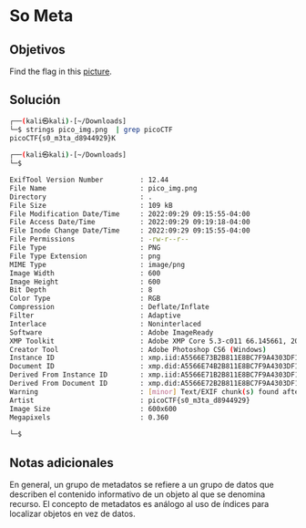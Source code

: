 # So Meta

## Objetivos
Find the flag in this [picture](https://jupiter.challenges.picoctf.org/static/916b07b4c87062c165ace1d3d31ef655/pico_img.png).


## Solución 
```bash
┌──(kali㉿kali)-[~/Downloads]
└─$ strings pico_img.png  | grep picoCTF 
picoCTF{s0_m3ta_d8944929}K
                                                                                                                 
┌──(kali㉿kali)-[~/Downloads]
└─$ 

```

```bash
ExifTool Version Number         : 12.44
File Name                       : pico_img.png
Directory                       : .
File Size                       : 109 kB
File Modification Date/Time     : 2022:09:29 09:15:55-04:00
File Access Date/Time           : 2022:09:29 09:19:18-04:00
File Inode Change Date/Time     : 2022:09:29 09:15:55-04:00
File Permissions                : -rw-r--r--
File Type                       : PNG
File Type Extension             : png
MIME Type                       : image/png
Image Width                     : 600
Image Height                    : 600
Bit Depth                       : 8
Color Type                      : RGB
Compression                     : Deflate/Inflate
Filter                          : Adaptive
Interlace                       : Noninterlaced
Software                        : Adobe ImageReady
XMP Toolkit                     : Adobe XMP Core 5.3-c011 66.145661, 2012/02/06-14:56:27
Creator Tool                    : Adobe Photoshop CS6 (Windows)
Instance ID                     : xmp.iid:A5566E73B2B811E8BC7F9A4303DF1F9B
Document ID                     : xmp.did:A5566E74B2B811E8BC7F9A4303DF1F9B
Derived From Instance ID        : xmp.iid:A5566E71B2B811E8BC7F9A4303DF1F9B
Derived From Document ID        : xmp.did:A5566E72B2B811E8BC7F9A4303DF1F9B
Warning                         : [minor] Text/EXIF chunk(s) found after PNG IDAT (may be ignored by some readers)
Artist                          : picoCTF{s0_m3ta_d8944929}
Image Size                      : 600x600
Megapixels                      : 0.360
                                          
└─$ 

```
## Notas adicionales 

En general, un grupo de metadatos se refiere a un grupo de datos que describen el contenido informativo de un objeto al que se denomina recurso. El concepto de metadatos es análogo al uso de índices para localizar objetos en vez de datos.